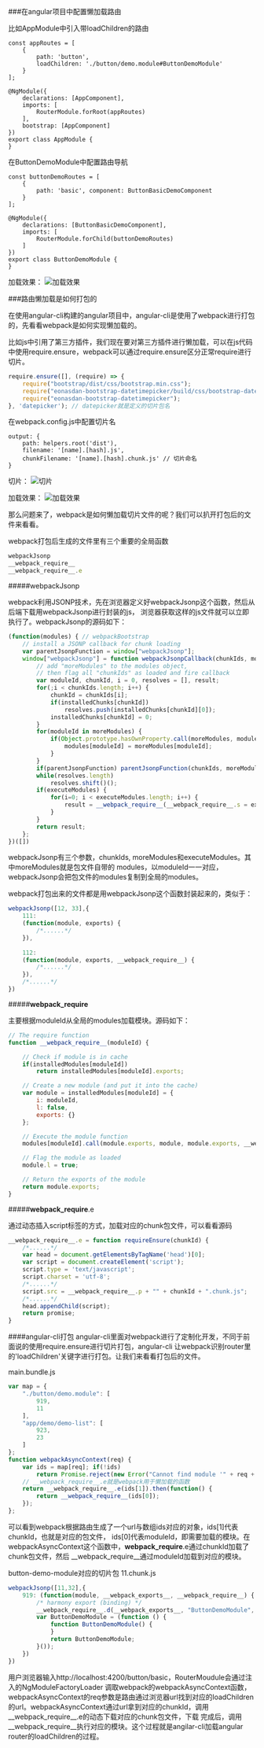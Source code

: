 ###在angular项目中配置懒加载路由

比如AppModule中引入带loadChildren的路由
```
const appRoutes = [
    {
        path: 'button',
        loadChildren: './button/demo.module#ButtonDemoModule'
    }
];

@NgModule({
    declarations: [AppComponent],
    imports: [
        RouterModule.forRoot(appRoutes)
    ],
    bootstrap: [AppComponent]
})
export class AppModule {
}
```

在ButtonDemoModule中配置路由导航
```
const buttonDemoRoutes = [
    {
        path: 'basic', component: ButtonBasicDemoComponent
    }
];

@NgModule({
    declarations: [ButtonBasicDemoComponent],
    imports: [
        RouterModule.forChild(buttonDemoRoutes)
    ]
})
export class ButtonDemoModule {
}
```

加载效果： 
![加载效果](image/angular_lazy_load.gif "加载效果")


###路由懒加载是如何打包的

在使用angular-cli构建的angular项目中，angular-cli是使用了webpack进行打包的，先看看webpack是如何实现懒加载的。

比如js中引用了第三方插件，我们现在要对第三方插件进行懒加载，可以在js代码中使用require.ensure，webpack可以通过require.ensure区分正常require进行切片。

```javascript
require.ensure([], (require) => {
    require("bootstrap/dist/css/bootstrap.min.css");
    require("eonasdan-bootstrap-datetimepicker/build/css/bootstrap-datetimepicker.min.css");
    require("eonasdan-bootstrap-datetimepicker");
}, 'datepicker'); // datepicker就是定义的切片包名
```

在webpack.config.js中配置切片名
```
output: {
    path: helpers.root('dist'),
    filename: '[name].[hash].js',
    chunkFilename: '[name].[hash].chunk.js' // 切片命名
}
```

切片： 
![切片](image/webpack_chunk.png "切片")

加载效果： 
![加载效果](image/webpack_lazy_load.gif "加载效果")

那么问题来了，webpack是如何懒加载切片文件的呢？我们可以扒开打包后的文件来看看。

webpack打包后生成的文件里有三个重要的全局函数
```javascript
webpackJsonp
__webpack_require__
__webpack_require__.e
```

#####webpackJsonp

webpack利用JSONP技术，先在浏览器定义好webpackJsonp这个函数，然后从后端下载用webpackJsonp进行封装的js，
浏览器获取这样的js文件就可以立即执行了。webpackJsonp的源码如下：

```javascript
(function(modules) { // webpackBootstrap 	
    // install a JSONP callback for chunk loading
 	var parentJsonpFunction = window["webpackJsonp"];
 	window["webpackJsonp"] = function webpackJsonpCallback(chunkIds, moreModules, executeModules) {
 		// add "moreModules" to the modules object,
 		// then flag all "chunkIds" as loaded and fire callback
 		var moduleId, chunkId, i = 0, resolves = [], result;
 		for(;i < chunkIds.length; i++) {
 			chunkId = chunkIds[i];
 			if(installedChunks[chunkId])
 				resolves.push(installedChunks[chunkId][0]);
 			installedChunks[chunkId] = 0;
 		}
 		for(moduleId in moreModules) {
 			if(Object.prototype.hasOwnProperty.call(moreModules, moduleId)) {
 				modules[moduleId] = moreModules[moduleId];
 			}
 		}
 		if(parentJsonpFunction) parentJsonpFunction(chunkIds, moreModules, executeModules);
 		while(resolves.length)
 			resolves.shift()();
 		if(executeModules) {
 			for(i=0; i < executeModules.length; i++) {
 				result = __webpack_require__(__webpack_require__.s = executeModules[i]);
 			}
 		}
 		return result;
 	};
})([]) 	
```
webpackJsonp有三个参数，chunkIds, moreModules和executeModules。其中moreModules就是包文件自带的
modules，以moduleId一一对应，webpackJsonp会把包文件的modules复制到全局的modules。

webpack打包出来的文件都是用webpackJsonp这个函数封装起来的，类似于：
```javascript
webpackJsonp([12, 33],{
    111:
    (function(module, exports) {
        /*......*/
    }),
    
    112:
    (function(module, exports, __webpack_require__) {
        /*......*/
    }),
    /*......*/
})
```

#####__webpack_require__

主要根据moduleId从全局的modules加载模块。源码如下：
```javascript
// The require function
function __webpack_require__(moduleId) {

    // Check if module is in cache
    if(installedModules[moduleId])
        return installedModules[moduleId].exports;

    // Create a new module (and put it into the cache)
    var module = installedModules[moduleId] = {
        i: moduleId,
        l: false,
        exports: {}
    };

    // Execute the module function
    modules[moduleId].call(module.exports, module, module.exports, __webpack_require__);

    // Flag the module as loaded
    module.l = true;

    // Return the exports of the module
    return module.exports;
}
```

#####__webpack_require__.e

通过动态插入script标签的方式，加载对应的chunk包文件，可以看看源码
```javascript
__webpack_require__.e = function requireEnsure(chunkId) {
    /*......*/
    var head = document.getElementsByTagName('head')[0];
    var script = document.createElement('script');
    script.type = 'text/javascript';
    script.charset = 'utf-8';
    /*......*/
 	script.src = __webpack_require__.p + "" + chunkId + ".chunk.js";
    /*......*/
    head.appendChild(script);
    return promise;
}
```

####angular-cli打包
angular-cli里面对webpack进行了定制化开发，不同于前面说的使用require.ensure进行切片打包，angular-cli
让webpack识别router里的'loadChildren'关键字进行打包。让我们来看看打包后的文件。

main.bundle.js
```javascript
var map = {
	"./button/demo.module": [
		919,
		11
	],
	"app/demo/demo-list": [
		923,
		23
	]
};
function webpackAsyncContext(req) {
	var ids = map[req];	if(!ids)
		return Promise.reject(new Error("Cannot find module '" + req + "'."));
	// __webpack_require__.e就是webpack用于懒加载的函数
	return __webpack_require__.e(ids[1]).then(function() {
		return __webpack_require__(ids[0]);
	});
};
```
可以看到webpack根据路由生成了一个url与数组ids对应的对象，ids[1]代表chunkId，也就是对应的包文件，
ids[0]代表moduleId，即需要加载的模块。在webpackAsyncContext这个函数中，__webpack_require__.e通过chunkId加载了chunk包文件，然后
__webpack_require__通过moduleId加载到对应的模块。

button-demo-module对应的切片包 11.chunk.js
```javascript
webpackJsonp([11,32],{
    919: (function(module, __webpack_exports__, __webpack_require__) {
        /* harmony export (binding) */
        __webpack_require__.d(__webpack_exports__, "ButtonDemoModule", function() { return ButtonDemoModule; });
        var ButtonDemoModule = (function () {
            function ButtonDemoModule() {
            }
            return ButtonDemoModule;
        }());
    })
})
```
用户浏览器输入http://localhost:4200/button/basic，RouterMoudule会通过注入的NgModuleFactoryLoader
调取webpack的webpackAsyncContext函数，webpackAsyncContext的req参数是路由通过浏览器url找到对应的loadChildren
的url。webpackAsyncContext通过url拿到对应的chunkId，调用__webpack_require__.e的动态下载对应的chunk包文件，下载
完成后，调用__webpack_require__执行对应的模块。这个过程就是angilar-cli加载angular router的loadChildren的过程。




